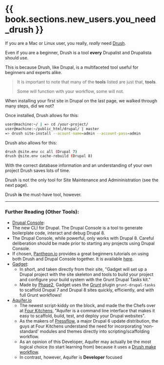 # {{ book.sections.new_users.you_need_drush }}

If you are a Mac or Linux user, you really, *really* need [Drush](http://docs.drush.org/en/master/install/).

Even if you are a beginner, Drush is a tool **every** Drupalist and Drupalista should use.

This is because Drush, like Drupal, is a multifaceted tool useful for beginners and experts alike.

> It is important to note that many of the **tools** listed are just that, **tools**.
>
> Some will function with your workflow, some will not.

When installing your first site in Drupal on the last page, we walked through many steps, did we not?

Once installed, Drush allows for this:
```bash
user@machine:~/ | => cd /your-project/
user@machine:~/public_html/drupal/ | master
=> drush site-install --acount-name=admin --account-pass=admin
```

Drush also allows for this:
```bash
drush @site.env cc all (Drupal 7)
drush @site.env cache-rebuild (Drupal 8)
```

With the correct database information and an understanding of your own project Drush saves lots of time.

Drush is not the only tool for Site Maintenance and Admininistration (see the next page).

Drush **is** the must-have tool, however.

-----

### Further Reading (Other Tools):

 + [Drupal Console](https://drupalconsole.com/ "Drupal Console"):
  + The new CLI for Drupal. The Drupal Console is a tool to generate boilerplate code, interact and debug Drupal 8.
  + The Drupal Console, while powerful, only works with Drupal 8. Careful deliberation should be made prior to starting any projects using Drupal Console.
  + If chosen, [Pantheon.io](https://pantheon.io/ "Pantheon.io") provides a great beginners tutorials on using both Drush and Drupal Console together. It is available [here](https://pantheon.io/introduction-drush-and-drupal-console "An Introduction to Drush and the Drupal Console").
 + [Gadget](https://github.com/phase2/generator-gadget "Gadget: A Generator for New Drupal Projects"):
   + In short, and taken directly from their site, "Gadget will set up a Drupal project with the site skeleton and tools to build your project and configure your build system with the Grunt Drupal Tasks kit."
   + Made by [Phase2](https://www.phase2technology.com/ "Phase 2: Open Technology, Open Minds"), Gadget uses the [Grunt](http://gruntjs.com/ "Grunt: The Javascript Task Runner") plugin ```grunt-drupal-tasks``` to scaffold Drupal 7 and Drupal 8 sites quickly, efficiently, and with full Grunt workflows!
 + [Aquifer.io](https://aquifer.io/ "")
   + The newest script-kiddy on the block, and made the the Chefs over at [Four Kitchens](https://fourkitchens.com/ "Four Kitchens"), "Aquifer is a command line interface that makes it easy to scaffold, build, test, and deploy your Drupal websites".
   + As the makers of [Pressflow](http://www.pressflow.org/ "Pressflow"), a major Drupal 6 update distribution, the guys at Four Kitchens understand the need for incorporating 'non-standard' modules and themes directly into scripting/scaffolding workflow.
   + As an opinion of this Developer, Aquifer may actually be the most logical choice (to start learning from) because it uses a [Drush make workflow](http://docs.aquifer.io/sections/what-is-a-drush-make-workflow.html "What is a Drush make workflow?").
   + In contrast, however, Aquifer is **Developer** focused

